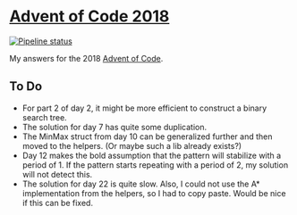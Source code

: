 # [Advent of Code 2018](https://adventofcode.com/2018)

[![Pipeline status][workflows-CI-badge]][actions]

My answers for the 2018 [Advent of Code](https://adventofcode.com/2018).

## To Do

* For part 2 of day 2, it might be more efficient to construct a binary search tree.
* The solution for day 7 has quite some duplication.
* The MinMax struct from day 10 can be generalized further and then moved to the helpers. (Or maybe such a lib already exists?)
* Day 12 makes the bold assumption that the pattern will stabilize with a period of 1. If the pattern starts repeating with a period of 2, my solution will not detect this.
* The solution for day 22 is quite slow. Also, I could not use the A* implementation from the helpers, so I had to copy paste. Would be nice if this can be fixed.


[workflows-CI-badge]: https://github.com/rjvdw/advent-of-code/actions/workflows/ci-2018-rust.yml/badge.svg
[actions]: https://github.com/rjvdw/advent-of-code/actions/workflows/ci-2018-rust.yml
[day-11-spoilers-1]: https://www.reddit.com/r/adventofcode/comments/5hoia9/2018_day_11_solutions/db1v1ws
